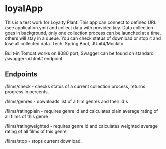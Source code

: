 # loyalApp
This is a test work for Loyalty Plant. This app can connect to defined URL (see application.yml) and collect data with provided key.
Data collection goes in background, only one collection process can be launched at a time, others will stay in a queue.
You can check status of download or stop it and lose all collected data.
Tech: Spring Boot, JUnit4/Mockito

Built-in Tomcat works on 8080 port, Swagger can be found on standard /swagger-ui.html# endpoint

## Endpoints

/films/check - checks status of a current collection process, returns progress in percents.

/films/genres - downloads list of a film genres and their id's

/films/ratingplain - requires genre id and calculates plain average rating of all films of this genre

/films/ratingweighted - requires genre id and calculates weighted average rating of all films of this genre

/films/stop - stops current download.
